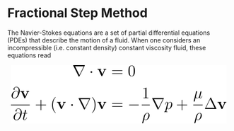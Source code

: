 # Fractional Step Method

<p align="justified">

The Navier-Stokes equations are a set of partial differential equations (PDEs) that describe the motion of a fluid. When one considers an incompressible (i.e. constant density) constant viscosity fluid, these equations read

 </p>

<p align="center">
  <img src="./mdimages/nseqs.svg">
</p>
